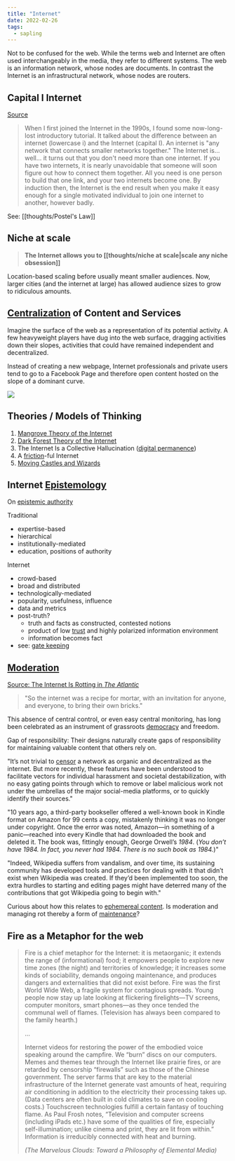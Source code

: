 ```yaml
---
title: "Internet"
date: 2022-02-26
tags:
  - sapling
---
```


Not to be confused for the web. While the terms web and Internet are often used interchangeably in the media, they refer to different systems. The web is an information network, whose nodes are documents. In contrast the Internet is an infrastructural network, whose nodes are routers.

## Capital I Internet

[Source](https://apenwarr.ca/log/?m=202007)

> When I first joined the Internet in the 1990s, I found some now-long-lost introductory tutorial. It talked about the difference between an internet (lowercase i) and the Internet (capital I). An internet is "any network that connects smaller networks together." The Internet is... well... it turns out that you don't need more than one internet. If you have two internets, it is nearly unavoidable that someone will soon figure out how to connect them together. All you need is one person to build that one link, and your two internets become one. By induction then, the Internet is the end result when you make it easy enough for a single motivated individual to join one internet to another, however badly.

See: [[thoughts/Postel's Law]]

## Niche at scale

> **The Internet allows you to [[thoughts/niche at scale|scale any niche obsession]]**

Location-based scaling before usually meant smaller audiences. Now, larger cities (and the internet at large) has allowed audience sizes to grow to ridiculous amounts.

## [Centralization](thoughts/decentralization.md) of Content and Services

Imagine the surface of the web as a representation of its potential activity. A few heavyweight players have dug into the web surface, dragging activities down their slopes, activities that could have remained independent and decentralized.

Instead of creating a new webpage, Internet professionals and private users tend to go to a Facebook Page and therefore open content hosted on the slope of a dominant curve.

![](/thoughts/images/Slope%20Metaphor%20of%20the%20Internet.png)

## Theories / Models of Thinking

1. [Mangrove Theory of the Internet](thoughts/Mangrove%20Theory%20of%20the%20Internet.md)
2. [Dark Forest Theory of the Internet](thoughts/Dark%20Forest%20Theory%20of%20the%20Internet.md)
3. The Internet Is a Collective Hallucination ([digital permanence](thoughts/digital%20permanence.md))
4. A [friction](thoughts/friction.md)-ful Internet
5. [Moving Castles and Wizards](thoughts/Moving%20Castles.md)

## Internet [Epistemology](thoughts/epistemology.md)

On [epistemic authority](thoughts/epistemic%20authority.md)

Traditional

- expertise-based
- hierarchical
- institutionally-mediated
- education, positions of authority

Internet

- crowd-based
- broad and distributed
- technologically-mediated
- popularity, usefulness, influence
- data and metrics
- post-truth?
  - truth and facts as constructed, contested notions
  - product of low [trust](thoughts/trust.md) and highly polarized information environment
  - information becomes fact
- see: [gate keeping](thoughts/gate%20keeping.md)

## [Moderation](thoughts/Moderation.md)

[Source: The Internet Is Rotting in _The Atlantic_](https://www.theatlantic.com/technology/archive/2021/06/the-internet-is-a-collective-hallucination/619320/)

> "So the internet was a recipe for mortar, with an invitation for anyone, and everyone, to bring their own bricks."

This absence of central control, or even easy central monitoring, has long been celebrated as an instrument of grassroots [democracy](thoughts/democracy.md) and freedom.

Gap of responsibility: Their designs naturally create gaps of responsibility for maintaining valuable content that others rely on.

"It’s not trivial to [censor](thoughts/censorship.md) a network as organic and decentralized as the internet. But more recently, these features have been understood to facilitate vectors for individual harassment and societal destabilization, with no easy gating points through which to remove or label malicious work not under the umbrellas of the major social-media platforms, or to quickly identify their sources."

"10 years ago, a third-party bookseller offered a well-known book in Kindle format on Amazon for 99 cents a copy, mistakenly thinking it was no longer under copyright. Once the error was noted, Amazon—in something of a panic—reached into every Kindle that had downloaded the book and deleted it. The book was, fittingly enough, George Orwell’s _1984_. (_You don’t have 1984. In fact, you never had 1984. There is no such book as 1984._)"

"Indeed, Wikipedia suffers from vandalism, and over time, its sustaining community has developed tools and practices for dealing with it that didn’t exist when Wikipedia was created. If they’d been implemented too soon, the extra hurdles to starting and editing pages might have deterred many of the contributions that got Wikipedia going to begin with."

Curious about how this relates to [ephemereal content](thoughts/ephemereal%20content.md). Is moderation and managing rot thereby a form of [maintenance](thoughts/creation%20vs%20maintenance.md)?

## Fire as a Metaphor for the web

> Fire is a chief metaphor for the Internet: it is metaorganic; it extends the range of (informational) food; it empowers people to explore new time zones (the night) and territories of knowledge; it increases some kinds of sociability, demands ongoing maintenance, and produces dangers and externalities that did not exist before. Fire was the first World Wide Web, a fragile system for contagious spreads. Young people now stay up late looking at flickering firelights—TV screens, computer monitors, smart phones—as they once tended the communal well of flames. (Television has always been compared to the family hearth.)
>
> ...
>
> Internet videos for restoring the power of the embodied voice speaking around the campfire. We “burn” discs on our computers. Memes and themes tear through the Internet like prairie fires, or are retarded by censorship “firewalls” such as those of the Chinese government. The server farms that are key to the material infrastructure of the Internet generate vast amounts of heat, requiring air conditioning in addition to the electricity their processing takes up. (Data centers are often built in cold climates to save on cooling costs.) Touchscreen technologies fulfill a certain fantasy of touching flame. As Paul Frosh notes, “Television and computer screens (including iPads etc.) have some of the qualities of fire, especially self-illumination; unlike cinema and print, they are lit from within.” Information is irreducibly connected with heat and burning.
>
> _(The Marvelous Clouds: Toward a Philosophy of Elemental Media)_
